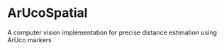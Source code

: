 # ArUcoSpatial
A computer vision implementation for precise distance estimation using ArUco markers
